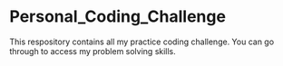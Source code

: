 # Personal_Coding_Challenge
This respository contains all my practice coding challenge. You can go through to access my problem solving skills.